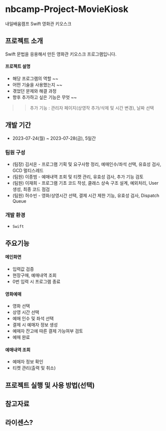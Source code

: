 # nbcamp-Project-MovieKiosk
내일배움캠프 Swift 영화관 키오스크

## 프로젝트 소개
Swift 문법을 응용해서 만든 영화관 키오스크 프로그램입니다.
#### 프로젝트 설명
* 해당 프로그램의 역할 ~~
* 어떤 기술을 사용했는지 ~~
* 겪었던 문제와 해결 과정
* 향후 추가하고 싶은 기능은 무엇 ~~
>> 추가 기능 : 관리자 페이지(상영작 추가/삭제 및 시간 변경), 날짜 선택

## 개발 기간
* 2023-07-24(월) ~ 2023-07-28(금), 5일간

### 팀원 구성
* (팀장) 김서온 - 프로그램 기획 및 요구사항 정리, 예매인수/좌석 선택, 유효성 검사, GCD 멀티스레드
* (팀원) 이종범 - 예매내역 조회 및 티켓 관리, 유효성 검사, 추가 기능 검토
* (팀원) 이재희 - 프로그램 기초 코드 작성, 클래스 상속 구조 설계, 예외처리, User 생성, 최종 코드 점검
* (팀원) 허수빈 - 영화/상영시간 선택, 결제 시간 제한 기능, 유효성 검사, Dispatch Queue

### 개발 환경
* `Swift`

## 주요기능
#### 메인화면
- 입력값 검증
- 현장구매, 예매내역 조회
- 0번 입력 시 프로그램 종료
#### 영화예매
- 영화 선택
- 상영 시간 선택
- 예매 인수 및 좌석 선택
- 결제 시 예매자 정보 생성
- 예매자 잔고에 따른 결제 가능여부 검토
- 예매 완료
#### 예매내역 조회
- 예매자 정보 확인
- 티켓 관리(출력 및 취소)

## 프로젝트 실행 및 사용 방법(선택)

## 참고자료

## 라이센스?
